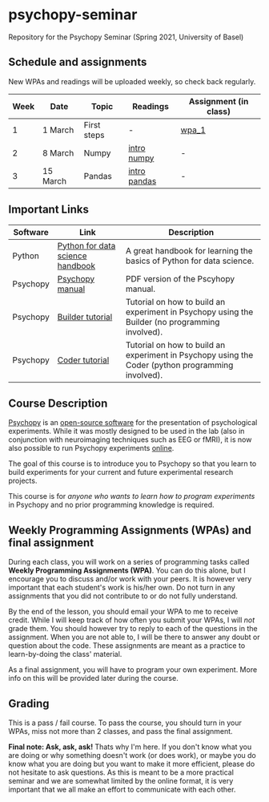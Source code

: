 # psychopy-seminar
Repository for the Psychopy Seminar (Spring 2021, University of Basel)

## Schedule and assignments

New WPAs and readings will be uploaded weekly, so check back regularly.

| Week | Date | Topic | Readings | Assignment (in class) |
| ------ | ------ | ------------------------ | ----------------- | ---------------------- |
| 1  | 1 March | First steps | - | [wpa_1](https://github.com/laurafontanesi/psychopy-seminar/blob/main/notebooks/wpa_1.ipynb) |
| 2  | 8 March | Numpy | [intro numpy](https://jakevdp.github.io/PythonDataScienceHandbook/02.00-introduction-to-numpy.html) | - |
| 3  | 15 March | Pandas | [intro pandas](https://jakevdp.github.io/PythonDataScienceHandbook/03.00-introduction-to-pandas.html) | - |

## Important Links
Software | Link | Description 
------------- | -------------------- | ----------------------------------- 
Python | [Python for data science handbook](https://jakevdp.github.io/PythonDataScienceHandbook/) | A great handbook for learning the basics of Python for data science.
Psychopy | [Psychopy manual](https://www.psychopy.org/PsychoPyManual.pdf) | PDF version of the Pscyhopy manual.
Psychopy | [Builder tutorial](https://www.psychopy.org/builder/index.html) | Tutorial on how to build an experiment in Psychopy using the Builder (no programming involved).
Psychopy | [Coder tutorial](https://www.psychopy.org/PsychoPyManual.pdf) | Tutorial on how to build an experiment in Psychopy using the Coder (python programming involved).

## Course Description
[Psychopy](https://www.psychopy.org/) is an [open-source software](https://en.wikipedia.org/wiki/Open-source_software) for the presentation of psychological experiments. While it was mostly designed to be used in the lab (also in conjunction with neuroimaging techniques such as EEG or fMRI), it is now also possible to run Psychopy experiments [online](https://www.psychopy.org/online/online.html).

The goal of this course is to introduce you to Psychopy so that you learn to build experiments for your current and future experimental research projects.

This course is for *anyone who wants to learn how to program experiments* in Psychopy and no prior programming knowledge is required.

## Weekly Programming Assignments (WPAs) and final assignment
During each class, you will work on a series of programming tasks called **Weekly Programming Assignments (WPA)**. You can do this alone, but I encourage you to discuss and/or work with your peers. It is however very important that each student's work is his/her own. Do not turn in any assignments that you did not contribute to or do not fully understand.

By the end of the lesson, you should email your WPA to me to receive credit. While I will keep track of how often you submit your WPAs, I will *not* grade them. You should however try to reply to each of the questions in the assignment. When you are not able to, I will be there to answer any doubt or question about the code. These assignments are meant as a practice to learn-by-doing the class' material.

As a final assignment, you will have to program your own experiment. More info on this will be provided later during the course.

## Grading
This is a pass / fail course. To pass the course, you should turn in your WPAs, miss not more than 2 classes, and pass the final assignment.

**Final note: Ask, ask, ask!**
Thats why I'm here. If you don't know what you are doing or why something doesn't work (or does work), or maybe you do know what you are doing but you want to make it more efficient, please do not hesitate to ask questions. As this is meant to be a more practical seminar and we are somewhat limited by the online format, it is very important that we all make an effort to communicate with each other.